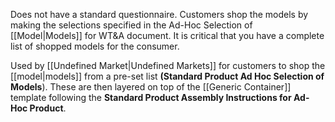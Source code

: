 Does not have a standard questionnaire. Customers shop the models by making the selections specified in the Ad-Hoc Selection of [[Model|Models]] for WT&A document. It is critical that you have a complete list of shopped models for the consumer. 

Used by [[Undefined Market|Undefined Markets]] for customers to shop the [[model|models]] from a pre-set list **(Standard Product Ad Hoc Selection of Models**). These are then layered on top of the [[Generic Container]] template following the **Standard Product Assembly Instructions for Ad-Hoc Product**.